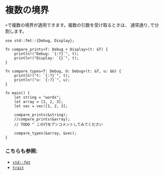 # 複数の境界

`+`で複数の境界が適用できます。複数の引数を受け取るときは、
通常通り`,`で分割します。

```rust,editable
use std::fmt::{Debug, Display};

fn compare_prints<T: Debug + Display>(t: &T) {
    println!("Debug: `{:?}`", t);
    println!("Display: `{}`", t);
}

fn compare_types<T: Debug, U: Debug>(t: &T, u: &U) {
    println!("t: `{:?}`", t);
    println!("u: `{:?}`", u);
}

fn main() {
    let string = "words";
    let array = [1, 2, 3];
    let vec = vec![1, 2, 3];

    compare_prints(&string);
    //compare_prints(&array);
    // TODO ^ この行をアンコメントしてみてください

    compare_types(&array, &vec);
}
```

### こちらも参照:

- [`std::fmt`][fmt]
- [`trait`][traits]

[fmt]: ../hello/print.md
[traits]: ../trait.md
